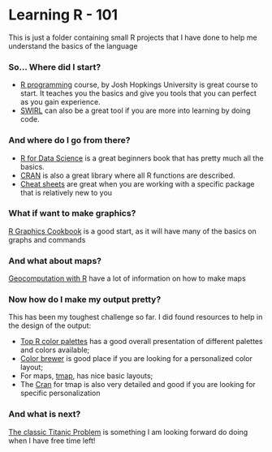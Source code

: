 # Learning R - 101

This is just a folder containing small R projects that I have done to help me understand
the basics of the language

### So... Where did I start?

- [R programming](https://www.coursera.org/learn/r-programming/) course, by Josh Hopkings University is great course to start. It teaches you the basics and give you tools that you can perfect as you gain experience. 
- [SWIRL](https://swirlstats.com/students.html) can also be a great tool if  you are more into learning by doing code.

### And where do I go from there?

- [R for Data Science](https://r4ds.had.co.nz/introduction.html) is a great beginners book that has pretty much all the basics.
- [CRAN](https://cran.r-project.org/) is also a great library where all R functions are described. 
- [Cheat sheets](https://rstudio.com/resources/cheatsheets/) are great when you are working with a specific package that is relatively new to you

### What if want to make graphics?

[R Graphics Cookbook](https://r-graphics.org/index.html) is a good start, as it will have many of the basics on graphs and commands

### And what about maps?

[Geocomputation with R](https://geocompr.robinlovelace.net/) have a lot of information on how to make maps

### Now how do I make my output pretty?

This has been my toughest challenge so far. I did found resources to help in the design of the output:
- [Top R color palettes](https://www.datanovia.com/en/blog/top-r-color-palettes-to-know-for-great-data-visualization/) has a good overall presentation of different palettes and colors available;
- [Color brewer](https://colorbrewer2.org/#type=sequential&scheme=BuGn&n=3) is good place if you are looking for a personalized color layout;
- For maps, [tmap](https://cran.r-project.org/web/packages/tmap/vignettes/tmap-getstarted.html), has nice basic layouts;
- The [Cran](https://cran.r-project.org/web/packages/tmap/index.html) for tmap is also very detailed and good if you are looking for specific personalization

### And what is next?

[The classic Titanic Problem](https://www.kaggle.com/c/titanic) is something I am looking forward do doing when I have free time left!
